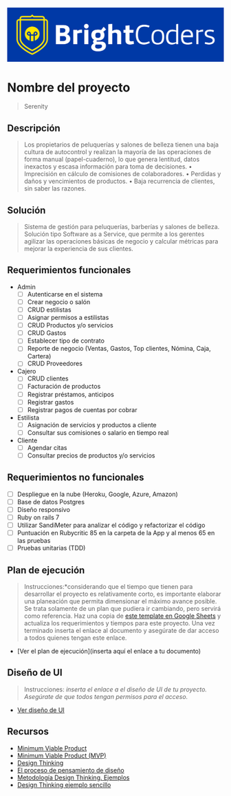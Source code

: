![BrightCoders Logo](img/logo-bc.png)

# Nombre del proyecto

> Serenity

## Descripción

> Los propietarios de peluquerías y salones de belleza tienen una baja cultura de autocontrol y realizan la mayoría de las operaciones de forma manual (papel-cuaderno), lo que genera lentitud, datos inexactos y escasa información para toma de decisiones.
•	Imprecisión en cálculo de comisiones de colaboradores.
•	Perdidas y daños y vencimientos de productos.
•	Baja recurrencia de clientes, sin saber las razones.


## Solución

> Sistema de gestión para peluquerías, barberías y salones de belleza. Solución tipo Software as a Service, que permite a los gerentes agilizar las operaciones básicas de negocio y calcular métricas para mejorar la experiencia de sus clientes.

## Requerimientos funcionales

- Admin
  - [ ] Autenticarse en el sistema
  - [ ] Crear negocio o salón
  - [ ] CRUD estilistas
  - [ ] Asignar permisos a estilistas
  - [ ] CRUD Productos y/o servicios
  - [ ] CRUD Gastos
  - [ ] Establecer tipo de contrato
  - [ ] Reporte de negocio (Ventas, Gastos, Top clientes, Nómina, Caja, Cartera)
  - [ ] CRUD Proveedores

- Cajero 
  - [ ] CRUD clientes
  - [ ] Facturación de productos
  - [ ] Registrar préstamos, anticipos
  - [ ] Registrar gastos
  - [ ] Registrar pagos de cuentas por cobrar

- Estilista
  - [ ] Asignación de servicios y productos a cliente
  - [ ] Consultar sus comisiones o salario en tiempo real

- Cliente
  - [ ] Agendar citas
  - [ ] Consultar precios de productos y/o servicios
    
## Requerimientos no funcionales

- [ ] Despliegue en la nube (Heroku, Google, Azure, Amazon)
- [ ] Base de datos Postgres
- [ ] Diseño responsivo
- [ ] Ruby on rails 7
- [ ] Utilizar SandiMeter para analizar el código y refactorizar el código
- [ ] Puntuación en Rubycritic 85 en la carpeta de la App y al menos 65 en las pruebas
- [ ] Pruebas unitarias (TDD) 

## Plan de ejecución

> Instrucciones:*considerando que el tiempo que tienen para desarrollar el proyecto es relativamente corto, es importante elaborar una planeación que permita dimensionar el máximo avance posible. Se trata solamente de un plan que pudiera ir cambiando, pero servirá como referencia. Haz una copia de [este template en Google Sheets](https://docs.google.com/spreadsheets/d/1e3kxrdzytEhMlVp1hoItIa-eFhUjE4oFR_iy4MoDiAU/edit?usp=sharing) y actualiza los requerimientos y tiempos para este proyecto. Una vez terminado inserta el enlace al documento y asegúrate de dar acceso a todos quienes tengan este enlace.

- [Ver el plan de ejecución](inserta aquí el enlace a tu documento)

## Diseño de UI
> Instrucciones: *inserta el enlace a el diseño de UI de tu proyecto. Asegúrate de que todos tengan permisos para el acceso.*

- [Ver diseño de UI]()

## Recursos

- [Minimum Viable Product](https://www.agilealliance.org/glossary/mvp/#q=~(infinite~false~filters~(tags~(~'mvp))~searchTerm~'~sort~false~sortDirection~'asc~page~1))
- [Minimum Viable Product (MVP)](https://www.productplan.com/glossary/minimum-viable-product/)
- [Design Thinking](https://www.interaction-design.org/literature/topics/design-thinking)
- [El proceso de pensamiento de diseño](https://www.youtube.com/watch?v=_r0VX-aU_T8)
- [Metodología Design Thinking. Ejemplos](https://www.youtube.com/watch?v=_ul3wfKss58)
- [Design Thinking ejemplo sencillo](https://www.youtube.com/watch?v=_H33tA2-j0s)
